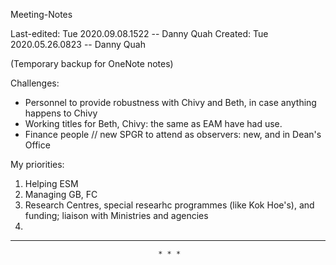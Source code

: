 Meeting-Notes

Last-edited: Tue 2020.09.08.1522 -- Danny Quah
Created:     Tue 2020.05.26.0823 -- Danny Quah

(Temporary backup for OneNote notes) 
 
Challenges:
- Personnel to provide robustness with Chivy and Beth, in case anything happens to Chivy
- Working titles for Beth, Chivy: the same as EAM have had use. 
- Finance people // new SPGR to attend as observers: new, and in Dean's Office 
  
 
My priorities: 

1. Helping ESM
2. Managing GB, FC
3. Research Centres, special researhc programmes (like Kok Hoe's), and funding; liaison with Ministries and agencies 
4. 


___



 
                                     * * *


